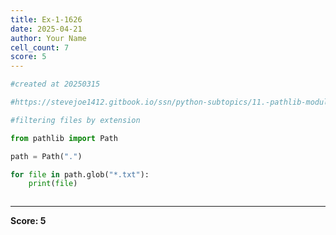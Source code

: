 ```yaml
---
title: Ex-1-1626
date: 2025-04-21
author: Your Name
cell_count: 7
score: 5
---
```


```python
#created at 20250315
```


```python
#https://stevejoe1412.gitbook.io/ssn/python-subtopics/11.-pathlib-module
```


```python
#filtering files by extension
```


```python
from pathlib import Path
```


```python
path = Path(".")
```


```python
for file in path.glob("*.txt"):
    print(file)
```


```python

```


---
**Score: 5**